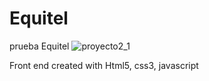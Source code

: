 # Equitel
prueba Equitel
![proyecto2_1](https://user-images.githubusercontent.com/43939326/222775065-f28bc873-cf4d-47a5-9d3c-ea7d7751ce2f.jpg)

Front end created with Html5, css3, javascript
